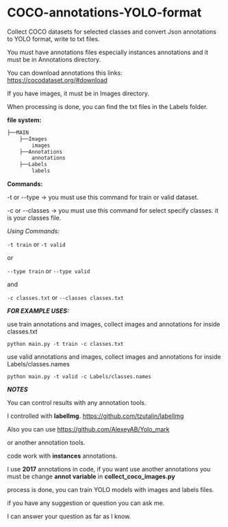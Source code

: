 # COCO-annotations-YOLO-format

Collect COCO datasets for selected classes and convert Json annotations to YOLO format, write to txt files.

You must have annotations files especially instances annotations and it must be in Annotations directory.

You can download annotations this links:
<https://cocodataset.org/#download>

If you have images, it must be in Images directory.

When processing is done, you can find the txt files in the Labels folder.

**file system:**

```bash
├──MAIN
    ├──Images
        images
    ├──Annotations
        annotations
    ├──Labels
        labels
```

**Commands:**

-t or --type -> you must use this command for train or valid dataset.

-c or --classes -> you must use this command for select specify classes. it is your classes file.

_Using Commands:_

`-t train` or `-t valid`

or

`--type train` or `--type valid`

and

`-c classes.txt`
or
`--classes classes.txt`

**_FOR EXAMPLE USES:_**

use train annotations and images, collect images and annotations for inside classes.txt

```Shell
python main.py -t train -c classes.txt
```

use valid annotations and images, collect images and annotations for inside Labels/classes.names

```Shell
python main.py -t valid -c Labels/classes.names
```

**_NOTES_**

You can control results with any annotation tools.

I controlled with **labelImg.**
<https://github.com/tzutalin/labelImg>

Also you can use
<https://github.com/AlexeyAB/Yolo_mark>

or another annotation tools.

code work with **instances** annotations.

I use **2017** annotations in code, if you want use another annotations you must be change **annot variable** in **collect_coco_images.py**

process is done, you can train YOLO models with images and labels files.

if you have any suggestion or question you can ask me.

I can answer your question as far as I know.
